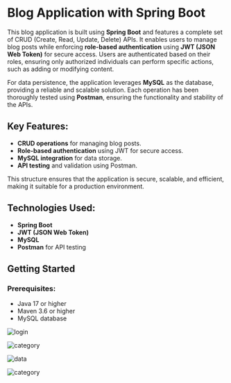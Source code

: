 # Blog Application with Spring Boot

This blog application is built using **Spring Boot** and features a complete set of CRUD (Create, Read, Update, Delete) APIs. It enables users to manage blog posts while enforcing **role-based authentication** using **JWT (JSON Web Token)** for secure access. Users are authenticated based on their roles, ensuring only authorized individuals can perform specific actions, such as adding or modifying content.

For data persistence, the application leverages **MySQL** as the database, providing a reliable and scalable solution. Each operation has been thoroughly tested using **Postman**, ensuring the functionality and stability of the APIs.

## Key Features:
- **CRUD operations** for managing blog posts.
- **Role-based authentication** using JWT for secure access.
- **MySQL integration** for data storage.
- **API testing** and validation using Postman.

This structure ensures that the application is secure, scalable, and efficient, making it suitable for a production environment.

## Technologies Used:
- **Spring Boot**
- **JWT (JSON Web Token)**
- **MySQL**
- **Postman** for API testing

## Getting Started

### Prerequisites:
- Java 17 or higher
- Maven 3.6 or higher
- MySQL database

![login](https://github.com/user-attachments/assets/01c54f86-1cb0-4cf8-bba7-1765e98e9e0c)

![category](https://github.com/user-attachments/assets/4961f896-c1a7-468f-b0f4-33aa4a97b990)

![data](https://github.com/user-attachments/assets/dd07c798-cf76-4562-a3c0-fec37af5c2c3)

![category](https://github.com/user-attachments/assets/b1fdc847-9e0e-4b41-b497-4809a8072efb)


